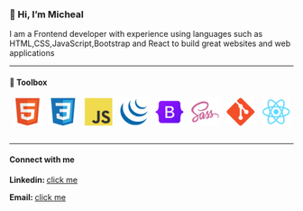 <h3>👋 Hi, I’m Micheal</h3>

<p>I am a Frontend developer with experience using languages such as HTML,CSS,JavaScript,Bootstrap and React to build great websites and web applications</p>
<hr>
<h4>🧰 Toolbox</h4>
<div style="display:flex;flex-direction:row;justify-content:space-around;align-items:center;">
<img src="html5-original.svg" width="50" height="50"/><img src="css3-original.svg" width="50" height="50"/><img src="javascript-original.svg" width="50" height="50"><img src="jquery-original.svg" width="50" height="50"> <img src="bootstrap-original.svg" width="50" height="50"> <img src="sass-original.svg" width="50" height="50">  <img src="git-original.svg" width="50" height="50"> <img src="react-original.svg" width="50" height="50">   
</div>
<br>
<hr>
<h4>Connect with me</h4>
<p><b>Linkedin: </b><a href="https://www.linkedin.com/in/ademola-micheal-adesanya-39926322b" target="_blank">click me</a></p>
<p><b>Email: </b><a href="mailto: adesanya1ademola@gmail.com" target="_blank">click me</a></p>
<!---
mikeadesanya/mikeadesanya is a ✨ special ✨ repository because its `README.md` (this file) appears on your GitHub profile.
You can click the Preview link to take a look at your changes.
--->

